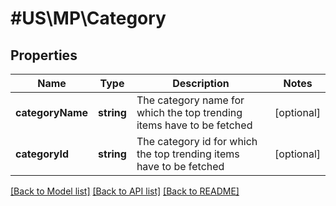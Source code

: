 # #US\MP\Category

## Properties

Name | Type | Description | Notes
------------ | ------------- | ------------- | -------------
**categoryName** | **string** | The category name for which the top trending items have to be fetched | [optional]
**categoryId** | **string** | The category id for which the top trending items have to be fetched | [optional]


[[Back to Model list]](../) [[Back to API list]](../../Api/US/MP) [[Back to README]](../../README.md)
